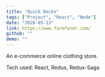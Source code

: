 ```yaml
---
title: "Quick Decks"
tags: ["Project", "React", "Node"]
date: "2020-05-13"
link: https://www.farmfundr.com/
github: ""
demo: ""
---
```


An e-commerce online clothing store.

Tech used: React, Redux, Redux-Saga
